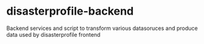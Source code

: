 # disasterprofile-backend
Backend services and script to transform various datasoruces and produce data used by disasterprofile frontend
